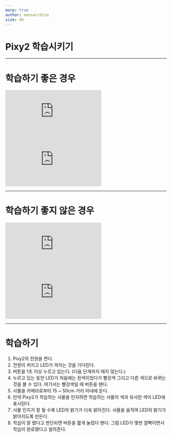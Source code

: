```yaml
---
marp: true
author: neosarchizo
size: 4K
---
```

# Pixy2 학습시키기

___

# 학습하기 좋은 경우

![width:200px](https://docs.pixycam.com/wiki/lib/exe/fetch.php?w=100&tok=4f33eb&media=wiki:img:d716651b2ab6faadfca267056faddc41ead7d737.jpg)
![width:200px](https://docs.pixycam.com/wiki/lib/exe/fetch.php?w=100&tok=127d27&media=wiki:img:1315dcbf42b4eeb10b885c9b02fc9aa92a16af8f.jpg)

---
# 학습하기 좋지 않은 경우

![width:200px](https://docs.pixycam.com/wiki/lib/exe/fetch.php?w=100&tok=22412e&media=wiki:img:034feffaba6c51c02f9f00059b0f76115bcba317.jpg)
![width:200px](https://docs.pixycam.com/wiki/lib/exe/fetch.php?w=100&tok=0ced84&media=wiki:img:d4e497a0f1f1167bd24e048a6890b187507bc25e.png)

---
# 학습하기
1. Pixy2의 전원을 켠다.
2. 전원이 켜지고 LED가 꺼지는 것을 기다린다.
3. 버튼을 1초 이상 누르고 있는다. (다음 단계까지 떼지 않는다.)
4. 누르고 있는 동안 LED가 처음에는 흰색이었다가 빨강색 그리고 다른 색으로 바뀌는 것을 볼 수 있다. 여기서는 빨강색일 때 버튼을 뗀다.
5. 사물을 카메라로부터 15 ~ 50cm 거리 이내에 둔다.
6. 만약 Pixy2가 학습하는 사물을 인지하면 학습하는 사물의 색과 유사한 색이 LED에 표시된다.
7. 사물 인지가 잘 될 수록 LED의 밝기가 더욱 밝아진다. 사물을 움직여 LED의 밝기가 밝아지도록 만든다.
8. 학습이 잘 됐다고 판단되면 버튼을 짧게 눌렀다 뗀다. 그럼 LED가 몇번 깜빡이면서 학습이 완료됐다고 알려준다.